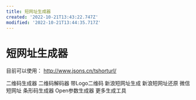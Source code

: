 ```yaml
---
title: 短网址生成器
created: '2022-10-21T13:43:22.747Z'
modified: '2022-10-21T13:44:35.717Z'
---
```


# 短网址生成器

目前可以使用：
http://www.jsons.cn/tshorturl/

二维码生成器
二维码解码器
带Logo二维码
新浪短网址生成
新浪短网址还原
微信短网址
条形码生成器
Open参数生成器
更多生成工具
